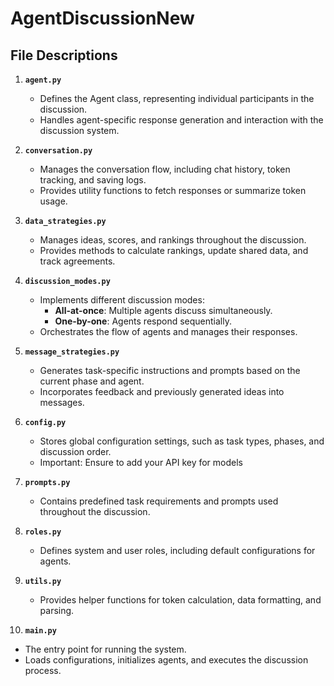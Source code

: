 # AgentDiscussionNew

## File Descriptions

1. **`agent.py`**
   - Defines the Agent class, representing individual participants in the discussion.
   - Handles agent-specific response generation and interaction with the discussion system.

2. **`conversation.py`**
   - Manages the conversation flow, including chat history, token tracking, and saving logs.
   - Provides utility functions to fetch responses or summarize token usage.

3. **`data_strategies.py`**
   - Manages ideas, scores, and rankings throughout the discussion.
   - Provides methods to calculate rankings, update shared data, and track agreements.

4. **`discussion_modes.py`**
   - Implements different discussion modes:
     - **All-at-once**: Multiple agents discuss simultaneously.
     - **One-by-one**: Agents respond sequentially.
   - Orchestrates the flow of agents and manages their responses.

5. **`message_strategies.py`**
   - Generates task-specific instructions and prompts based on the current phase and agent.
   - Incorporates feedback and previously generated ideas into messages.

6. **`config.py`**
   - Stores global configuration settings, such as task types, phases, and discussion order.
   - Important: Ensure to add your API key for models

7. **`prompts.py`**
   - Contains predefined task requirements and prompts used throughout the discussion.

8. **`roles.py`**
   - Defines system and user roles, including default configurations for agents.

9. **`utils.py`**
   - Provides helper functions for token calculation, data formatting, and parsing.

10. **`main.py`**
   - The entry point for running the system.
   - Loads configurations, initializes agents, and executes the discussion process.

